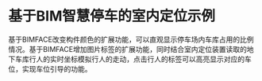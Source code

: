 # 基于BIM智慧停车的室内定位示例

基于BIMFACE改变构件颜色的扩展功能，可以直观显示停车场内车库占用的比例情况。基于BIMFACE增加图片标签的扩展功能，同时结合室内定位装置读取的地下车库行人的实时坐标模拟行人的走动，点击行人的标签可以高亮显示对应的车位，实现车位引导的功能。

